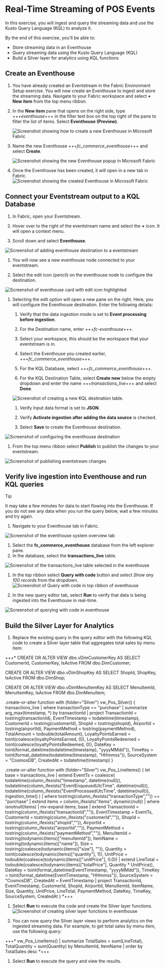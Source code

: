 # Real-Time Streaming of POS Events

In this exercise, you will ingest and query the streaming data and use the Kusto Query Language (KQL) to analyze it.

By the end of this exercise, you'll be able to:

- Store streaming data in an Eventhouse
- Query streaming data using the Kusto Query Language (KQL)
- Build a Silver layer for analytics using KQL functions


## Create an Eventhouse

1. You have already created an Eventstream in the Fabric Environment Setup exercise. You will now create an Eventhouse to ingest and store the streaming data. Navigate to your Fabric workspace and select **+ New item** from the top menu ribbon.

1. In the **New item** pane that opens on the right side, type +++*eventhouse*+++ in the filter text box on the top right of the pane to filter the list of items. Select **Eventhouse (Preview)**.

    ![Screenshot showing how to create a new Eventhouse in Microsoft Fabric](media/create-eventhouse.png)

1. Name the new Eventhouse +++*fc_commerce_eventhouse*+++ and select **Create**.

    ![Screenshot showing the new Eventhouse popup in Microsoft Fabric](media/eventhouse-popup.png)

1. Once the Eventhouse has been created, it will open in a new tab in Fabric.
    ![Screenshot showing the created Eventhouse in Microsoft Fabric](media/eventhouse-created.png)

## Connect your Eventstream output to a KQL Database

1. In Fabric, open your Eventstream.

1. Hover over to the right of the eventstream name and select the **+** icon. It will open a context menu. 

1. Scroll down and select **Eventhouse**.

![Screenshot of adding eventhouse destination to a eventstream](media/add-eventhouse-destination.png)

1. You will now see a new eventhouse node connected to your eventstream. 

1. Select the edit icon (pencil) on the eventhouse node to configure the destination.

![Screenshot of eventhouse card with edit icon highlighted](media/eventhouse-edit-icon.png)

1. Selecting the edit option will open a new pane on the right. Here, you will configure the Eventhouse destination. Enter the following details:


    1. Verify that the data ingestion mode is set to **Event processing before ingestion**.

    1. For the Destination name, enter +++*fc-eventhouse*+++.

    1. Select your workspace, this should be the workspace that your eventstream is in.

    1. Select the Eventhouse you created earlier, +++*fc_commerce_eventhouse*+++.

    1. For the KQL Database, select  +++*fc_commerce_eventhouse*+++.

    1. For the KQL Destination Table, select **Create new** below the empty dropdown and enter the name +++*transactions_live*+++ and select **Done**.
    
    ![Screenshot of creating a new KQL destination table.](media/create-kql-destination-table.png)
    
    1. Verify Input data format is set to **JSON**.

    1. Verify **Activate ingestion after adding the data source** is checked.

    1. Select **Save** to create the Eventhouse destination.

![Screenshot of configuring the eventhouse destination](media/configure-eventhouse-destination.png)

1. From the top menu ribbon select **Publish** to publish the changes to your eventstream.

![Screenshot of publishing eventstream changes](media/publish-eventstream.png)

## Verify live ingestion into Eventhouse and run KQL queries

> [!TIP]
> It may take a few minutes for data to start flowing into the Eventhouse. If you do not see any data when you run the query below, wait a few minutes and try again.

1. Navigate to your Eventhouse tab in Fabric.

![Screenshot of the eventhouse system overview tab](media/eventhouse-tab-overview.png)

1. Select the **fc_commerce_eventhouse** database from the left explorer pane.
1. In the database, select the **transactions_live** table.

![Screenshot of the transactions_live table selected in the eventhouse](media/transactions_live_table.png)

1. In the top ribbon select **Query with code** button and select *Show any 100 records* from the dropdown.
![Screenshot of Query with code in top ribbon of eventhouse](media/query-with-code-eventhouse-button.png)

1. In the new query editor tab, select **Run** to verify that data is being ingested into the Eventhouse in real-time.

![Screenshot of querying with code in eventhouse](media/take-100-query.png)

## Build the Silver Layer for Analytics
1. Replace the existing query in the query editor with the following KQL code to create a Silver layer table that aggregates total sales by menu item:

+++*
CREATE OR ALTER VIEW dbo.vDimCustomerKey AS
SELECT CustomerId, CustomerKey, IsActive FROM dbo.DimCustomer;

CREATE OR ALTER VIEW dbo.vDimShopKey AS
SELECT ShopId, ShopKey, IsActive FROM dbo.DimShop;

CREATE OR ALTER VIEW dbo.vDimMenuItemKey AS
SELECT MenuItemId, MenuItemKey, IsActive FROM dbo.DimMenuItem;

.create-or-alter function with (folder="Silver") vw_Pos_Silver() {
    transactions_live
    | where transactionType == "purchase"
    | summarize arg_max(timestamp, *) by transactionId
    | project
        TransactionId  = tostring(transactionId),
        EventTimestamp = todatetime(timestamp),
        CustomerId     = tostring(customerId),
        ShopId         = tostring(shopId),
        AirportId      = tostring(airportId),
        PaymentMethod  = tostring(paymentMethod),
        TotalAmount    = todouble(totalAmount),
        LoyaltyPointsEarned   = toint(coalesce(loyaltyPointsEarned, 0)),
        LoyaltyPointsRedeemed = toint(coalesce(loyaltyPointsRedeemed, 0)),
        DateKey        = toint(format_datetime(todatetime(timestamp), "yyyyMMdd")),
        TimeKey        = toint(format_datetime(todatetime(timestamp), "HHmmss")),
        SourceSystem   = "CosmosDB",
        CreatedAt      = todatetime(timestamp)
}

.create-or-alter function with (folder="Silver") vw_Pos_LineItems() {
    let base =
        transactions_live
        | extend EventTs = coalesce(
            todatetime(column_ifexists("timestamp", datetime(null))),
            todatetime(column_ifexists("EventEnqueuedUtcTime", datetime(null))),
            todatetime(column_ifexists("EventProcessedUtcTime", datetime(null))),
            ingestion_time()
          )
        | where tostring(column_ifexists("transactionType","")) == "purchase"
        | extend items = column_ifexists("items", dynamic(null))
        | where isnotnull(items)
        | mv-expand items;
    base
    | extend
        TransactionId  = tostring(column_ifexists("transactionId","")),
        EventTimestamp = EventTs,
        CustomerId     = tostring(column_ifexists("customerId","")),
        ShopId         = tostring(column_ifexists("shopId","")),
        AirportId      = tostring(column_ifexists("airportId","")),
        PaymentMethod  = tostring(column_ifexists("paymentMethod","")),
        MenuItemId     = tostring(todynamic(items)["menuItemId"]),
        ItemName       = tostring(todynamic(items)["name"]),
        Size           = tostring(coalesce(todynamic(items)["size"], "")),
        Quantity       = toint(coalesce(todynamic(items)["quantity"], 1)),
        UnitPrice      = todouble(coalesce(todynamic(items)["unitPrice"], 0.0))
    | extend
        LineTotal    = todouble(coalesce(todynamic(items)["totalPrice"], Quantity * UnitPrice)),
        DateKey      = toint(format_datetime(EventTimestamp, "yyyyMMdd")),
        TimeKey      = toint(format_datetime(EventTimestamp, "HHmmss")),
        SourceSystem = "CosmosDB",
        CreatedAt    = EventTimestamp
    | project TransactionId, EventTimestamp, CustomerId, ShopId, AirportId,
              MenuItemId, ItemName, Size, Quantity, UnitPrice, LineTotal,
              PaymentMethod, DateKey, TimeKey, SourceSystem, CreatedAt
}
*+++

1. Select **Run** to execute the code and create the Silver layer functions.
![Screenshot of creating silver layer functions in eventhouse](media/create-silver-layer-functions.png)

1. You can now query the Silver layer views to perform analytics on the ingested streaming data. For example, to get total sales by menu item, use the following query:

+++*
vw_Pos_LineItems()
| summarize TotalSales = sum(LineTotal), TotalQuantity = sum(Quantity) by MenuItemId, ItemName
| order by TotalSales desc
*+++

1. Select **Run** to execute the query and view the results.
